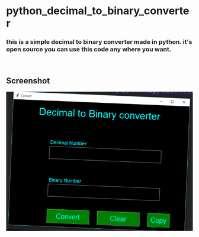 # python_decimal_to_binary_converter
<h3>this is a simple decimal to binary converter made in python. it's open source  you can use this code any where you want.</h3>
<br>
<h2>Screenshot</h2>
<img src="https://github.com/tauseedzaman/python_decimal_to_binary_converter/blob/d50850c7094c6a67cf3e104530ac1f2ab4c5b558/Screenshot.png" />
